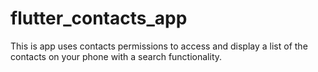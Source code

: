 # flutter_contacts_app
This is app uses contacts permissions to access and display a list of the contacts on your phone with a search functionality.
